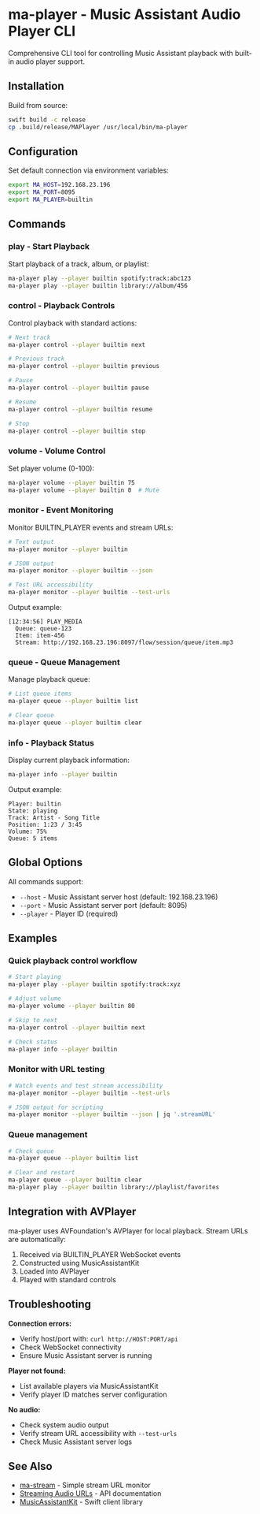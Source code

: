 # ma-player - Music Assistant Audio Player CLI

Comprehensive CLI tool for controlling Music Assistant playback with built-in audio player support.

## Installation

Build from source:

```bash
swift build -c release
cp .build/release/MAPlayer /usr/local/bin/ma-player
```

## Configuration

Set default connection via environment variables:

```bash
export MA_HOST=192.168.23.196
export MA_PORT=8095
export MA_PLAYER=builtin
```

## Commands

### play - Start Playback

Start playback of a track, album, or playlist:

```bash
ma-player play --player builtin spotify:track:abc123
ma-player play --player builtin library://album/456
```

### control - Playback Controls

Control playback with standard actions:

```bash
# Next track
ma-player control --player builtin next

# Previous track
ma-player control --player builtin previous

# Pause
ma-player control --player builtin pause

# Resume
ma-player control --player builtin resume

# Stop
ma-player control --player builtin stop
```

### volume - Volume Control

Set player volume (0-100):

```bash
ma-player volume --player builtin 75
ma-player volume --player builtin 0  # Mute
```

### monitor - Event Monitoring

Monitor BUILTIN_PLAYER events and stream URLs:

```bash
# Text output
ma-player monitor --player builtin

# JSON output
ma-player monitor --player builtin --json

# Test URL accessibility
ma-player monitor --player builtin --test-urls
```

Output example:
```
[12:34:56] PLAY_MEDIA
  Queue: queue-123
  Item: item-456
  Stream: http://192.168.23.196:8097/flow/session/queue/item.mp3
```

### queue - Queue Management

Manage playback queue:

```bash
# List queue items
ma-player queue --player builtin list

# Clear queue
ma-player queue --player builtin clear
```

### info - Playback Status

Display current playback information:

```bash
ma-player info --player builtin
```

Output example:
```
Player: builtin
State: playing
Track: Artist - Song Title
Position: 1:23 / 3:45
Volume: 75%
Queue: 5 items
```

## Global Options

All commands support:

- `--host` - Music Assistant server host (default: 192.168.23.196)
- `--port` - Music Assistant server port (default: 8095)
- `--player` - Player ID (required)

## Examples

### Quick playback control workflow

```bash
# Start playing
ma-player play --player builtin spotify:track:xyz

# Adjust volume
ma-player volume --player builtin 80

# Skip to next
ma-player control --player builtin next

# Check status
ma-player info --player builtin
```

### Monitor with URL testing

```bash
# Watch events and test stream accessibility
ma-player monitor --player builtin --test-urls

# JSON output for scripting
ma-player monitor --player builtin --json | jq '.streamURL'
```

### Queue management

```bash
# Check queue
ma-player queue --player builtin list

# Clear and restart
ma-player queue --player builtin clear
ma-player play --player builtin library://playlist/favorites
```

## Integration with AVPlayer

ma-player uses AVFoundation's AVPlayer for local playback. Stream URLs are automatically:
1. Received via BUILTIN_PLAYER WebSocket events
2. Constructed using MusicAssistantKit
3. Loaded into AVPlayer
4. Played with standard controls

## Troubleshooting

**Connection errors:**
- Verify host/port with: `curl http://HOST:PORT/api`
- Check WebSocket connectivity
- Ensure Music Assistant server is running

**Player not found:**
- List available players via MusicAssistantKit
- Verify player ID matches server configuration

**No audio:**
- Check system audio output
- Verify stream URL accessibility with `--test-urls`
- Check Music Assistant server logs

## See Also

- [ma-stream](./ma-stream.md) - Simple stream URL monitor
- [Streaming Audio URLs](../streaming-audio-urls.md) - API documentation
- [MusicAssistantKit](../../README.md) - Swift client library
